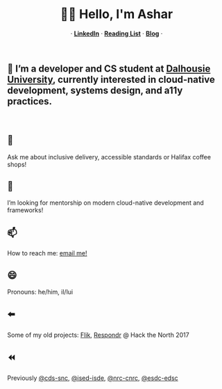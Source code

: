 <p align="center">
  <h1 align="center">👋🏽 Hello, I'm Ashar</h1>
  <p align="center">
  &middot;
    <a href="https://www.linkedin.com/in/asharsahmed/"><strong>LinkedIn</strong></a>
  &middot;
    <a href="https://github.com/asharahmed/asharahmed/blob/main/ReadingList.md"><strong>Reading List</strong></a>
  &middot;
  <a href="https://blog.aahmed.ca/posts/"><strong>Blog</strong></a>
  &middot;
  </p>
</p>

<br> <h2>🔭 I’m a developer and CS student at <a href="https://dal.ca">Dalhousie University</a>, currently interested in cloud-native development, systems design, and a11y practices.</h2>
<br> <h2>💬</h2> Ask me about inclusive delivery, accessible standards or Halifax coffee shops!
<br> <h2>🤔</h2> I’m looking for mentorship on modern cloud-native development and frameworks!
<br> <h2>📫</h2> How to reach me: [email me!](mailto:ashar@dal.ca)
<br> <h2>😄</h2> Pronouns: he/him, il/lui 
<br> <h2>⬅️</h2> Some of my old projects: [Flik](https://flik.im/), [Respondr](https://devpost.com/software/respondr) @ Hack the North 2017
<br> <h2>⏪</h2> Previously [@cds-snc](https://github.com/cds-snc), [@ised-isde](https://github.com/ised-isde-canada), [@nrc-cnrc](https://github.com/nrc-cnrc), [@esdc-edsc](https://github.com/esdc-edsc)
 
<!--
**asharahmed/asharahmed** is a ✨ _special_ ✨ repository because its `README.md` (this file) appears on your GitHub profile.

Here are some ideas to get you started:

- 
-
- 👯 I’m looking to collaborate on ...
- 
- 
-
- 
- ⚡ Fun fact: ...
-->
